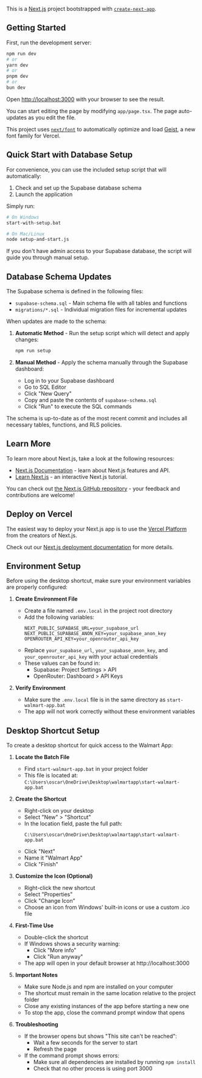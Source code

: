 This is a [Next.js](https://nextjs.org) project bootstrapped with [`create-next-app`](https://nextjs.org/docs/app/api-reference/cli/create-next-app).

## Getting Started

First, run the development server:

```bash
npm run dev
# or
yarn dev
# or
pnpm dev
# or
bun dev
```

Open [http://localhost:3000](http://localhost:3000) with your browser to see the result.

You can start editing the page by modifying `app/page.tsx`. The page auto-updates as you edit the file.

This project uses [`next/font`](https://nextjs.org/docs/app/building-your-application/optimizing/fonts) to automatically optimize and load [Geist](https://vercel.com/font), a new font family for Vercel.

## Quick Start with Database Setup

For convenience, you can use the included setup script that will automatically:
1. Check and set up the Supabase database schema
2. Launch the application

Simply run:
```bash
# On Windows
start-with-setup.bat

# On Mac/Linux
node setup-and-start.js
```

If you don't have admin access to your Supabase database, the script will guide you through manual setup.

## Database Schema Updates

The Supabase schema is defined in the following files:
- `supabase-schema.sql` - Main schema file with all tables and functions
- `migrations/*.sql` - Individual migration files for incremental updates

When updates are made to the schema:

1. **Automatic Method** - Run the setup script which will detect and apply changes:
   ```bash
   npm run setup
   ```

2. **Manual Method** - Apply the schema manually through the Supabase dashboard:
   - Log in to your Supabase dashboard
   - Go to SQL Editor
   - Click "New Query"
   - Copy and paste the contents of `supabase-schema.sql`
   - Click "Run" to execute the SQL commands

The schema is up-to-date as of the most recent commit and includes all necessary tables, functions, and RLS policies.

## Learn More

To learn more about Next.js, take a look at the following resources:

- [Next.js Documentation](https://nextjs.org/docs) - learn about Next.js features and API.
- [Learn Next.js](https://nextjs.org/learn) - an interactive Next.js tutorial.

You can check out [the Next.js GitHub repository](https://github.com/vercel/next.js) - your feedback and contributions are welcome!

## Deploy on Vercel

The easiest way to deploy your Next.js app is to use the [Vercel Platform](https://vercel.com/new?utm_medium=default-template&filter=next.js&utm_source=create-next-app&utm_campaign=create-next-app-readme) from the creators of Next.js.

Check out our [Next.js deployment documentation](https://nextjs.org/docs/app/building-your-application/deploying) for more details.

## Environment Setup

Before using the desktop shortcut, make sure your environment variables are properly configured:

1. **Create Environment File**
   - Create a file named `.env.local` in the project root directory
   - Add the following variables:
     ```
     NEXT_PUBLIC_SUPABASE_URL=your_supabase_url
     NEXT_PUBLIC_SUPABASE_ANON_KEY=your_supabase_anon_key
     OPENROUTER_API_KEY=your_openrouter_api_key
     ```
   - Replace `your_supabase_url`, `your_supabase_anon_key`, and `your_openrouter_api_key` with your actual credentials
   - These values can be found in:
     - Supabase: Project Settings > API
     - OpenRouter: Dashboard > API Keys

2. **Verify Environment**
   - Make sure the `.env.local` file is in the same directory as `start-walmart-app.bat`
   - The app will not work correctly without these environment variables

## Desktop Shortcut Setup

To create a desktop shortcut for quick access to the Walmart App:

1. **Locate the Batch File**
   - Find `start-walmart-app.bat` in your project folder
   - This file is located at: `C:\Users\oscar\OneDrive\Desktop\walmartapp\start-walmart-app.bat`

2. **Create the Shortcut**
   - Right-click on your desktop
   - Select "New" > "Shortcut"
   - In the location field, paste the full path:
     ```
     C:\Users\oscar\OneDrive\Desktop\walmartapp\start-walmart-app.bat
     ```
   - Click "Next"
   - Name it "Walmart App"
   - Click "Finish"

3. **Customize the Icon (Optional)**
   - Right-click the new shortcut
   - Select "Properties"
   - Click "Change Icon"
   - Choose an icon from Windows' built-in icons or use a custom .ico file

4. **First-Time Use**
   - Double-click the shortcut
   - If Windows shows a security warning:
     - Click "More info"
     - Click "Run anyway"
   - The app will open in your default browser at http://localhost:3000

5. **Important Notes**
   - Make sure Node.js and npm are installed on your computer
   - The shortcut must remain in the same location relative to the project folder
   - Close any existing instances of the app before starting a new one
   - To stop the app, close the command prompt window that opens

6. **Troubleshooting**
   - If the browser opens but shows "This site can't be reached":
     - Wait a few seconds for the server to start
     - Refresh the page
   - If the command prompt shows errors:
     - Make sure all dependencies are installed by running `npm install`
     - Check that no other process is using port 3000
